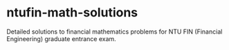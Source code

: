 # ntufin-math-solutions
Detailed solutions to financial mathematics problems for NTU FIN (Financial Engineering) graduate entrance exam.
